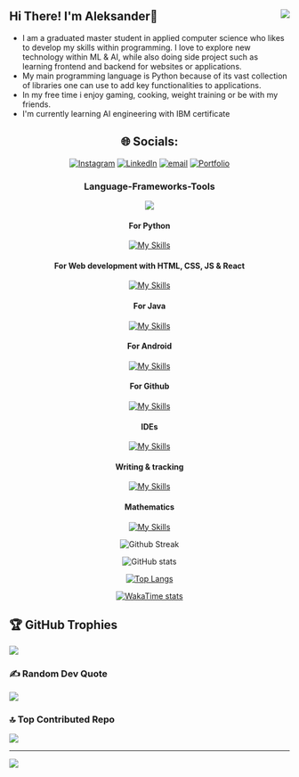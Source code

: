 ## Hi There! I'm Aleksander👋  <img align="right" src="https://visitor-badge.laobi.icu/badge?page_id=AleksanderVEriksen.AleksanderVEriksen" />

<!--
**AleksanderVEriksen/AleksanderVEriksen** is a ✨ _special_ ✨ repository because its `README.md` (this file) appears on your GitHub profile.

Here are some ideas to get you started:

- 🔭 I’m currently working on ...
- 🌱 I’m currently learning ...
- 👯 I’m looking to collaborate on ...
- 🤔 I’m looking for help with ...
- 💬 Ask me about ...
- 📫 How to reach me: ...
- 😄 Pronouns: ...
- ⚡ Fun fact: ...
-->
<div align="center">
   
<ul align="left">
 
   <li> I am a graduated master student in applied computer science who likes to develop my skills within programming. I love to explore new technology within ML & AI, while also doing side project such as learning frontend and backend for websites or applications. 
      <li>My main programming language is Python because of its vast collection of libraries one can use to add key functionalities to applications.</li> 
   <li>In my free time i enjoy gaming, cooking, weight training or be with my friends.</li>
   <li> I'm currently learning AI engineering with IBM certificate</li>
</ul>

## 🌐 Socials:
[![Instagram](https://img.shields.io/badge/Instagram-%23E4405F.svg?logo=Instagram&logoColor=white)](https://instagram.com/alekveriksen) [![LinkedIn](https://img.shields.io/badge/LinkedIn-%230077B5.svg?logo=linkedin&logoColor=white)](https://linkedin.com/in/aleksander-eriksen-788928255) [![email](https://img.shields.io/badge/Email-D14836?logo=gmail&logoColor=white)](mailto:eriksen1998@live.no) 
[![Portfolio](https://img.shields.io/badge/PORTFOLIO-orange?logo=pinboard)](https://aleksanderveriksen.no)

<h3 align="center"> Language-Frameworks-Tools </h3>
<p align="center">
  <a href="https://skillicons.dev">
    <img src="https://skillicons.dev/icons?i=c,bash,azure,java,react,html,css,js,python,mysql" />
  </a>
</p>

#### For Python

[![My Skills](https://skillicons.dev/icons?i=opencv,tensorflow,sklearn)](https://skillicons.dev)

#### For Web development with HTML, CSS, JS & React

[![My Skills](https://skillicons.dev/icons?i=npm,nodejs,vite,sass)](https://skillicons.dev)

#### For Java

[![My Skills](https://skillicons.dev/icons?i=vue,maven,gradle)](https://skillicons.dev)

#### For Android

[![My Skills](https://skillicons.dev/icons?i=androidstudio,firebase)](https://skillicons.dev)

#### For Github

[![My Skills](https://skillicons.dev/icons?i=git,github,githubactions)](https://skillicons.dev)

#### IDEs

[![My Skills](https://skillicons.dev/icons?i=vscode,androidstudio,idea,eclipse,atom,pycharm,anaconda)](https://skillicons.dev)

#### Writing & tracking

[![My Skills](https://skillicons.dev/icons?i=latex,md,notion)](https://skillicons.dev)

#### Mathematics

[![My Skills](https://skillicons.dev/icons?i=matlab)](https://skillicons.dev)

![Github Streak](https://nirzak-streak-stats.vercel.app/?user=AleksanderVEriksen&theme=github_dark&fire=EBA61)

![GitHub stats](https://github-readme-stats.vercel.app/api?username=AleksanderVEriksen&show_icons=true&theme=github_dark)

[![Top Langs](https://github-readme-stats.vercel.app/api/top-langs/?username=AleksanderVEriksen&layout=compact&hide=jupyter%20notebook&theme=github_dark)](https://github.com/AleksanderVEriksen/github-readme-stats)

[![WakaTime stats](https://github-readme-stats.vercel.app/api/wakatime?username=AleksanderVE&layout=compact&theme=github_dark)](https://github.com/anuraghazra/github-readme-stats)

</div>

## 🏆 GitHub Trophies
![](https://github-profile-trophy.vercel.app/?username=AleksanderVEriksen&theme=radical&no-frame=false&no-bg=true&margin-w=4)

### ✍️ Random Dev Quote
![](https://quotes-github-readme.vercel.app/api?type=vetical&theme=radical)

### 🔝 Top Contributed Repo
![](https://github-contributor-stats.vercel.app/api?username=AleksanderVEriksen&limit=5&theme=dark&combine_all_yearly_contributions=true)

---
[![](https://visitcount.itsvg.in/api?id=AleksanderVEriksen&icon=0&color=0)](https://visitcount.itsvg.in)

